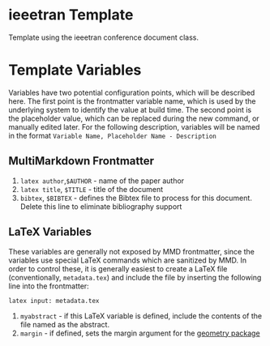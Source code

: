 # ieeetran Template

Template using the ieeetran conference document class.

# Template Variables

Variables have two potential configuration points, which will be described here. The first point is the frontmatter variable name, which is used by the underlying system to identify the value at build time. The second point is the placeholder value, which can be replaced during the new command, or manually edited later. For the following description, variables will be named in the format `Variable Name, Placeholder Name - Description`

## MultiMarkdown Frontmatter
1. `latex author`,`$AUTHOR` - name of the paper author
2. `latex title`, `$TITLE` - title of the document
3. `bibtex`, `$BIBTEX` - defines the Bibtex file to process for this document. Delete this line to eliminate bibliography support

## LaTeX Variables

These variables are generally not exposed by MMD frontmatter, since the variables use special LaTeX commands which are sanitized by MMD. In order to control these, it is generally easiest to create a LaTeX file (conventionally, `metadata.tex`) and include the file by inserting the following line into the frontmatter:
```
latex input: metadata.tex
```

1. `myabstract` - if this LaTeX variable is defined, include the contents of the file named as the abstract.
2. `margin` - if defined, sets the margin argument for the [geometry package](http://www.ctan.org/tex-archive/macros/latex/contrib/geometry)
